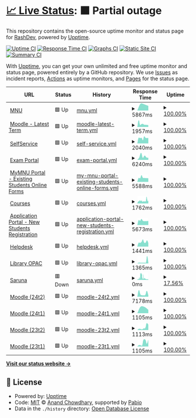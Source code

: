 # [📈 Live Status](https://Rashnan.github.io/mnu-upptime): <!--live status--> **🟧 Partial outage**

This repository contains the open-source uptime monitor and status page for [RashDev](https://Rashnan.github.io/mnu-upptime), powered by [Upptime](https://github.com/upptime/upptime).

[![Uptime CI](https://github.com/Rashnan/mnu-upptime/workflows/Uptime%20CI/badge.svg)](https://github.com/Rashnan/mnu-upptime/actions?query=workflow%3A%22Uptime+CI%22)
[![Response Time CI](https://github.com/Rashnan/mnu-upptime/workflows/Response%20Time%20CI/badge.svg)](https://github.com/Rashnan/mnu-upptime/actions?query=workflow%3A%22Response+Time+CI%22)
[![Graphs CI](https://github.com/Rashnan/mnu-upptime/workflows/Graphs%20CI/badge.svg)](https://github.com/Rashnan/mnu-upptime/actions?query=workflow%3A%22Graphs+CI%22)
[![Static Site CI](https://github.com/Rashnan/mnu-upptime/workflows/Static%20Site%20CI/badge.svg)](https://github.com/Rashnan/mnu-upptime/actions?query=workflow%3A%22Static+Site+CI%22)
[![Summary CI](https://github.com/Rashnan/mnu-upptime/workflows/Summary%20CI/badge.svg)](https://github.com/Rashnan/mnu-upptime/actions?query=workflow%3A%22Summary+CI%22)

With [Upptime](https://upptime.js.org), you can get your own unlimited and free uptime monitor and status page, powered entirely by a GitHub repository. We use [Issues](https://github.com/Rashnan/mnu-upptime/issues) as incident reports, [Actions](https://github.com/Rashnan/mnu-upptime/actions) as uptime monitors, and [Pages](https://Rashnan.github.io/mnu-upptime) for the status page.

<!--start: status pages-->
<!-- This summary is generated by Upptime (https://github.com/upptime/upptime) -->
<!-- Do not edit this manually, your changes will be overwritten -->
<!-- prettier-ignore -->
| URL | Status | History | Response Time | Uptime |
| --- | ------ | ------- | ------------- | ------ |
| <img alt="" src="https://icons.duckduckgo.com/ip3/mnu.edu.mv.ico" height="13"> [MNU](https://mnu.edu.mv) | 🟩 Up | [mnu.yml](https://github.com/Rashnan/mnu-upptime/commits/HEAD/history/mnu.yml) | <details><summary><img alt="Response time graph" src="./graphs/mnu/response-time-week.png" height="20"> 5867ms</summary><br><a href="https://Rashnan.github.io/mnu-upptime/history/mnu"><img alt="Response time 5867" src="https://img.shields.io/endpoint?url=https%3A%2F%2Fraw.githubusercontent.com%2FRashnan%2Fmnu-upptime%2FHEAD%2Fapi%2Fmnu%2Fresponse-time.json"></a><br><a href="https://Rashnan.github.io/mnu-upptime/history/mnu"><img alt="24-hour response time 5867" src="https://img.shields.io/endpoint?url=https%3A%2F%2Fraw.githubusercontent.com%2FRashnan%2Fmnu-upptime%2FHEAD%2Fapi%2Fmnu%2Fresponse-time-day.json"></a><br><a href="https://Rashnan.github.io/mnu-upptime/history/mnu"><img alt="7-day response time 5867" src="https://img.shields.io/endpoint?url=https%3A%2F%2Fraw.githubusercontent.com%2FRashnan%2Fmnu-upptime%2FHEAD%2Fapi%2Fmnu%2Fresponse-time-week.json"></a><br><a href="https://Rashnan.github.io/mnu-upptime/history/mnu"><img alt="30-day response time 5867" src="https://img.shields.io/endpoint?url=https%3A%2F%2Fraw.githubusercontent.com%2FRashnan%2Fmnu-upptime%2FHEAD%2Fapi%2Fmnu%2Fresponse-time-month.json"></a><br><a href="https://Rashnan.github.io/mnu-upptime/history/mnu"><img alt="1-year response time 5867" src="https://img.shields.io/endpoint?url=https%3A%2F%2Fraw.githubusercontent.com%2FRashnan%2Fmnu-upptime%2FHEAD%2Fapi%2Fmnu%2Fresponse-time-year.json"></a></details> | <details><summary><a href="https://Rashnan.github.io/mnu-upptime/history/mnu">100.00%</a></summary><a href="https://Rashnan.github.io/mnu-upptime/history/mnu"><img alt="All-time uptime 100.00%" src="https://img.shields.io/endpoint?url=https%3A%2F%2Fraw.githubusercontent.com%2FRashnan%2Fmnu-upptime%2FHEAD%2Fapi%2Fmnu%2Fuptime.json"></a><br><a href="https://Rashnan.github.io/mnu-upptime/history/mnu"><img alt="24-hour uptime 100.00%" src="https://img.shields.io/endpoint?url=https%3A%2F%2Fraw.githubusercontent.com%2FRashnan%2Fmnu-upptime%2FHEAD%2Fapi%2Fmnu%2Fuptime-day.json"></a><br><a href="https://Rashnan.github.io/mnu-upptime/history/mnu"><img alt="7-day uptime 100.00%" src="https://img.shields.io/endpoint?url=https%3A%2F%2Fraw.githubusercontent.com%2FRashnan%2Fmnu-upptime%2FHEAD%2Fapi%2Fmnu%2Fuptime-week.json"></a><br><a href="https://Rashnan.github.io/mnu-upptime/history/mnu"><img alt="30-day uptime 100.00%" src="https://img.shields.io/endpoint?url=https%3A%2F%2Fraw.githubusercontent.com%2FRashnan%2Fmnu-upptime%2FHEAD%2Fapi%2Fmnu%2Fuptime-month.json"></a><br><a href="https://Rashnan.github.io/mnu-upptime/history/mnu"><img alt="1-year uptime 100.00%" src="https://img.shields.io/endpoint?url=https%3A%2F%2Fraw.githubusercontent.com%2FRashnan%2Fmnu-upptime%2FHEAD%2Fapi%2Fmnu%2Fuptime-year.json"></a></details>
| <img alt="" src="https://icons.duckduckgo.com/ip3/moodle.mnu.edu.mv.ico" height="13"> [Moodle - Latest Term](https://moodle.mnu.edu.mv) | 🟩 Up | [moodle-latest-term.yml](https://github.com/Rashnan/mnu-upptime/commits/HEAD/history/moodle-latest-term.yml) | <details><summary><img alt="Response time graph" src="./graphs/moodle-latest-term/response-time-week.png" height="20"> 1957ms</summary><br><a href="https://Rashnan.github.io/mnu-upptime/history/moodle-latest-term"><img alt="Response time 1957" src="https://img.shields.io/endpoint?url=https%3A%2F%2Fraw.githubusercontent.com%2FRashnan%2Fmnu-upptime%2FHEAD%2Fapi%2Fmoodle-latest-term%2Fresponse-time.json"></a><br><a href="https://Rashnan.github.io/mnu-upptime/history/moodle-latest-term"><img alt="24-hour response time 1957" src="https://img.shields.io/endpoint?url=https%3A%2F%2Fraw.githubusercontent.com%2FRashnan%2Fmnu-upptime%2FHEAD%2Fapi%2Fmoodle-latest-term%2Fresponse-time-day.json"></a><br><a href="https://Rashnan.github.io/mnu-upptime/history/moodle-latest-term"><img alt="7-day response time 1957" src="https://img.shields.io/endpoint?url=https%3A%2F%2Fraw.githubusercontent.com%2FRashnan%2Fmnu-upptime%2FHEAD%2Fapi%2Fmoodle-latest-term%2Fresponse-time-week.json"></a><br><a href="https://Rashnan.github.io/mnu-upptime/history/moodle-latest-term"><img alt="30-day response time 1957" src="https://img.shields.io/endpoint?url=https%3A%2F%2Fraw.githubusercontent.com%2FRashnan%2Fmnu-upptime%2FHEAD%2Fapi%2Fmoodle-latest-term%2Fresponse-time-month.json"></a><br><a href="https://Rashnan.github.io/mnu-upptime/history/moodle-latest-term"><img alt="1-year response time 1957" src="https://img.shields.io/endpoint?url=https%3A%2F%2Fraw.githubusercontent.com%2FRashnan%2Fmnu-upptime%2FHEAD%2Fapi%2Fmoodle-latest-term%2Fresponse-time-year.json"></a></details> | <details><summary><a href="https://Rashnan.github.io/mnu-upptime/history/moodle-latest-term">100.00%</a></summary><a href="https://Rashnan.github.io/mnu-upptime/history/moodle-latest-term"><img alt="All-time uptime 100.00%" src="https://img.shields.io/endpoint?url=https%3A%2F%2Fraw.githubusercontent.com%2FRashnan%2Fmnu-upptime%2FHEAD%2Fapi%2Fmoodle-latest-term%2Fuptime.json"></a><br><a href="https://Rashnan.github.io/mnu-upptime/history/moodle-latest-term"><img alt="24-hour uptime 100.00%" src="https://img.shields.io/endpoint?url=https%3A%2F%2Fraw.githubusercontent.com%2FRashnan%2Fmnu-upptime%2FHEAD%2Fapi%2Fmoodle-latest-term%2Fuptime-day.json"></a><br><a href="https://Rashnan.github.io/mnu-upptime/history/moodle-latest-term"><img alt="7-day uptime 100.00%" src="https://img.shields.io/endpoint?url=https%3A%2F%2Fraw.githubusercontent.com%2FRashnan%2Fmnu-upptime%2FHEAD%2Fapi%2Fmoodle-latest-term%2Fuptime-week.json"></a><br><a href="https://Rashnan.github.io/mnu-upptime/history/moodle-latest-term"><img alt="30-day uptime 100.00%" src="https://img.shields.io/endpoint?url=https%3A%2F%2Fraw.githubusercontent.com%2FRashnan%2Fmnu-upptime%2FHEAD%2Fapi%2Fmoodle-latest-term%2Fuptime-month.json"></a><br><a href="https://Rashnan.github.io/mnu-upptime/history/moodle-latest-term"><img alt="1-year uptime 100.00%" src="https://img.shields.io/endpoint?url=https%3A%2F%2Fraw.githubusercontent.com%2FRashnan%2Fmnu-upptime%2FHEAD%2Fapi%2Fmoodle-latest-term%2Fuptime-year.json"></a></details>
| <img alt="" src="https://icons.duckduckgo.com/ip3/selfservice.mnu.edu.mv.ico" height="13"> [SelfService](https://selfservice.mnu.edu.mv/Default) | 🟩 Up | [self-service.yml](https://github.com/Rashnan/mnu-upptime/commits/HEAD/history/self-service.yml) | <details><summary><img alt="Response time graph" src="./graphs/self-service/response-time-week.png" height="20"> 2040ms</summary><br><a href="https://Rashnan.github.io/mnu-upptime/history/self-service"><img alt="Response time 2040" src="https://img.shields.io/endpoint?url=https%3A%2F%2Fraw.githubusercontent.com%2FRashnan%2Fmnu-upptime%2FHEAD%2Fapi%2Fself-service%2Fresponse-time.json"></a><br><a href="https://Rashnan.github.io/mnu-upptime/history/self-service"><img alt="24-hour response time 2040" src="https://img.shields.io/endpoint?url=https%3A%2F%2Fraw.githubusercontent.com%2FRashnan%2Fmnu-upptime%2FHEAD%2Fapi%2Fself-service%2Fresponse-time-day.json"></a><br><a href="https://Rashnan.github.io/mnu-upptime/history/self-service"><img alt="7-day response time 2040" src="https://img.shields.io/endpoint?url=https%3A%2F%2Fraw.githubusercontent.com%2FRashnan%2Fmnu-upptime%2FHEAD%2Fapi%2Fself-service%2Fresponse-time-week.json"></a><br><a href="https://Rashnan.github.io/mnu-upptime/history/self-service"><img alt="30-day response time 2040" src="https://img.shields.io/endpoint?url=https%3A%2F%2Fraw.githubusercontent.com%2FRashnan%2Fmnu-upptime%2FHEAD%2Fapi%2Fself-service%2Fresponse-time-month.json"></a><br><a href="https://Rashnan.github.io/mnu-upptime/history/self-service"><img alt="1-year response time 2040" src="https://img.shields.io/endpoint?url=https%3A%2F%2Fraw.githubusercontent.com%2FRashnan%2Fmnu-upptime%2FHEAD%2Fapi%2Fself-service%2Fresponse-time-year.json"></a></details> | <details><summary><a href="https://Rashnan.github.io/mnu-upptime/history/self-service">100.00%</a></summary><a href="https://Rashnan.github.io/mnu-upptime/history/self-service"><img alt="All-time uptime 100.00%" src="https://img.shields.io/endpoint?url=https%3A%2F%2Fraw.githubusercontent.com%2FRashnan%2Fmnu-upptime%2FHEAD%2Fapi%2Fself-service%2Fuptime.json"></a><br><a href="https://Rashnan.github.io/mnu-upptime/history/self-service"><img alt="24-hour uptime 100.00%" src="https://img.shields.io/endpoint?url=https%3A%2F%2Fraw.githubusercontent.com%2FRashnan%2Fmnu-upptime%2FHEAD%2Fapi%2Fself-service%2Fuptime-day.json"></a><br><a href="https://Rashnan.github.io/mnu-upptime/history/self-service"><img alt="7-day uptime 100.00%" src="https://img.shields.io/endpoint?url=https%3A%2F%2Fraw.githubusercontent.com%2FRashnan%2Fmnu-upptime%2FHEAD%2Fapi%2Fself-service%2Fuptime-week.json"></a><br><a href="https://Rashnan.github.io/mnu-upptime/history/self-service"><img alt="30-day uptime 100.00%" src="https://img.shields.io/endpoint?url=https%3A%2F%2Fraw.githubusercontent.com%2FRashnan%2Fmnu-upptime%2FHEAD%2Fapi%2Fself-service%2Fuptime-month.json"></a><br><a href="https://Rashnan.github.io/mnu-upptime/history/self-service"><img alt="1-year uptime 100.00%" src="https://img.shields.io/endpoint?url=https%3A%2F%2Fraw.githubusercontent.com%2FRashnan%2Fmnu-upptime%2FHEAD%2Fapi%2Fself-service%2Fuptime-year.json"></a></details>
| <img alt="" src="https://icons.duckduckgo.com/ip3/exam.mnu.edu.mv.ico" height="13"> [Exam Portal](https://exam.mnu.edu.mv) | 🟩 Up | [exam-portal.yml](https://github.com/Rashnan/mnu-upptime/commits/HEAD/history/exam-portal.yml) | <details><summary><img alt="Response time graph" src="./graphs/exam-portal/response-time-week.png" height="20"> 6240ms</summary><br><a href="https://Rashnan.github.io/mnu-upptime/history/exam-portal"><img alt="Response time 6240" src="https://img.shields.io/endpoint?url=https%3A%2F%2Fraw.githubusercontent.com%2FRashnan%2Fmnu-upptime%2FHEAD%2Fapi%2Fexam-portal%2Fresponse-time.json"></a><br><a href="https://Rashnan.github.io/mnu-upptime/history/exam-portal"><img alt="24-hour response time 6240" src="https://img.shields.io/endpoint?url=https%3A%2F%2Fraw.githubusercontent.com%2FRashnan%2Fmnu-upptime%2FHEAD%2Fapi%2Fexam-portal%2Fresponse-time-day.json"></a><br><a href="https://Rashnan.github.io/mnu-upptime/history/exam-portal"><img alt="7-day response time 6240" src="https://img.shields.io/endpoint?url=https%3A%2F%2Fraw.githubusercontent.com%2FRashnan%2Fmnu-upptime%2FHEAD%2Fapi%2Fexam-portal%2Fresponse-time-week.json"></a><br><a href="https://Rashnan.github.io/mnu-upptime/history/exam-portal"><img alt="30-day response time 6240" src="https://img.shields.io/endpoint?url=https%3A%2F%2Fraw.githubusercontent.com%2FRashnan%2Fmnu-upptime%2FHEAD%2Fapi%2Fexam-portal%2Fresponse-time-month.json"></a><br><a href="https://Rashnan.github.io/mnu-upptime/history/exam-portal"><img alt="1-year response time 6240" src="https://img.shields.io/endpoint?url=https%3A%2F%2Fraw.githubusercontent.com%2FRashnan%2Fmnu-upptime%2FHEAD%2Fapi%2Fexam-portal%2Fresponse-time-year.json"></a></details> | <details><summary><a href="https://Rashnan.github.io/mnu-upptime/history/exam-portal">100.00%</a></summary><a href="https://Rashnan.github.io/mnu-upptime/history/exam-portal"><img alt="All-time uptime 100.00%" src="https://img.shields.io/endpoint?url=https%3A%2F%2Fraw.githubusercontent.com%2FRashnan%2Fmnu-upptime%2FHEAD%2Fapi%2Fexam-portal%2Fuptime.json"></a><br><a href="https://Rashnan.github.io/mnu-upptime/history/exam-portal"><img alt="24-hour uptime 100.00%" src="https://img.shields.io/endpoint?url=https%3A%2F%2Fraw.githubusercontent.com%2FRashnan%2Fmnu-upptime%2FHEAD%2Fapi%2Fexam-portal%2Fuptime-day.json"></a><br><a href="https://Rashnan.github.io/mnu-upptime/history/exam-portal"><img alt="7-day uptime 100.00%" src="https://img.shields.io/endpoint?url=https%3A%2F%2Fraw.githubusercontent.com%2FRashnan%2Fmnu-upptime%2FHEAD%2Fapi%2Fexam-portal%2Fuptime-week.json"></a><br><a href="https://Rashnan.github.io/mnu-upptime/history/exam-portal"><img alt="30-day uptime 100.00%" src="https://img.shields.io/endpoint?url=https%3A%2F%2Fraw.githubusercontent.com%2FRashnan%2Fmnu-upptime%2FHEAD%2Fapi%2Fexam-portal%2Fuptime-month.json"></a><br><a href="https://Rashnan.github.io/mnu-upptime/history/exam-portal"><img alt="1-year uptime 100.00%" src="https://img.shields.io/endpoint?url=https%3A%2F%2Fraw.githubusercontent.com%2FRashnan%2Fmnu-upptime%2FHEAD%2Fapi%2Fexam-portal%2Fuptime-year.json"></a></details>
| <img alt="" src="https://icons.duckduckgo.com/ip3/my.mnu.edu.mv.ico" height="13"> [MyMNU Portal - Existing Students Online Forms](https://my.mnu.edu.mv) | 🟩 Up | [my-mnu-portal-existing-students-online-forms.yml](https://github.com/Rashnan/mnu-upptime/commits/HEAD/history/my-mnu-portal-existing-students-online-forms.yml) | <details><summary><img alt="Response time graph" src="./graphs/my-mnu-portal-existing-students-online-forms/response-time-week.png" height="20"> 5588ms</summary><br><a href="https://Rashnan.github.io/mnu-upptime/history/my-mnu-portal-existing-students-online-forms"><img alt="Response time 5588" src="https://img.shields.io/endpoint?url=https%3A%2F%2Fraw.githubusercontent.com%2FRashnan%2Fmnu-upptime%2FHEAD%2Fapi%2Fmy-mnu-portal-existing-students-online-forms%2Fresponse-time.json"></a><br><a href="https://Rashnan.github.io/mnu-upptime/history/my-mnu-portal-existing-students-online-forms"><img alt="24-hour response time 5588" src="https://img.shields.io/endpoint?url=https%3A%2F%2Fraw.githubusercontent.com%2FRashnan%2Fmnu-upptime%2FHEAD%2Fapi%2Fmy-mnu-portal-existing-students-online-forms%2Fresponse-time-day.json"></a><br><a href="https://Rashnan.github.io/mnu-upptime/history/my-mnu-portal-existing-students-online-forms"><img alt="7-day response time 5588" src="https://img.shields.io/endpoint?url=https%3A%2F%2Fraw.githubusercontent.com%2FRashnan%2Fmnu-upptime%2FHEAD%2Fapi%2Fmy-mnu-portal-existing-students-online-forms%2Fresponse-time-week.json"></a><br><a href="https://Rashnan.github.io/mnu-upptime/history/my-mnu-portal-existing-students-online-forms"><img alt="30-day response time 5588" src="https://img.shields.io/endpoint?url=https%3A%2F%2Fraw.githubusercontent.com%2FRashnan%2Fmnu-upptime%2FHEAD%2Fapi%2Fmy-mnu-portal-existing-students-online-forms%2Fresponse-time-month.json"></a><br><a href="https://Rashnan.github.io/mnu-upptime/history/my-mnu-portal-existing-students-online-forms"><img alt="1-year response time 5588" src="https://img.shields.io/endpoint?url=https%3A%2F%2Fraw.githubusercontent.com%2FRashnan%2Fmnu-upptime%2FHEAD%2Fapi%2Fmy-mnu-portal-existing-students-online-forms%2Fresponse-time-year.json"></a></details> | <details><summary><a href="https://Rashnan.github.io/mnu-upptime/history/my-mnu-portal-existing-students-online-forms">100.00%</a></summary><a href="https://Rashnan.github.io/mnu-upptime/history/my-mnu-portal-existing-students-online-forms"><img alt="All-time uptime 100.00%" src="https://img.shields.io/endpoint?url=https%3A%2F%2Fraw.githubusercontent.com%2FRashnan%2Fmnu-upptime%2FHEAD%2Fapi%2Fmy-mnu-portal-existing-students-online-forms%2Fuptime.json"></a><br><a href="https://Rashnan.github.io/mnu-upptime/history/my-mnu-portal-existing-students-online-forms"><img alt="24-hour uptime 100.00%" src="https://img.shields.io/endpoint?url=https%3A%2F%2Fraw.githubusercontent.com%2FRashnan%2Fmnu-upptime%2FHEAD%2Fapi%2Fmy-mnu-portal-existing-students-online-forms%2Fuptime-day.json"></a><br><a href="https://Rashnan.github.io/mnu-upptime/history/my-mnu-portal-existing-students-online-forms"><img alt="7-day uptime 100.00%" src="https://img.shields.io/endpoint?url=https%3A%2F%2Fraw.githubusercontent.com%2FRashnan%2Fmnu-upptime%2FHEAD%2Fapi%2Fmy-mnu-portal-existing-students-online-forms%2Fuptime-week.json"></a><br><a href="https://Rashnan.github.io/mnu-upptime/history/my-mnu-portal-existing-students-online-forms"><img alt="30-day uptime 100.00%" src="https://img.shields.io/endpoint?url=https%3A%2F%2Fraw.githubusercontent.com%2FRashnan%2Fmnu-upptime%2FHEAD%2Fapi%2Fmy-mnu-portal-existing-students-online-forms%2Fuptime-month.json"></a><br><a href="https://Rashnan.github.io/mnu-upptime/history/my-mnu-portal-existing-students-online-forms"><img alt="1-year uptime 100.00%" src="https://img.shields.io/endpoint?url=https%3A%2F%2Fraw.githubusercontent.com%2FRashnan%2Fmnu-upptime%2FHEAD%2Fapi%2Fmy-mnu-portal-existing-students-online-forms%2Fuptime-year.json"></a></details>
| <img alt="" src="https://icons.duckduckgo.com/ip3/courses.mnu.edu.mv.ico" height="13"> [Courses](https://courses.mnu.edu.mv) | 🟩 Up | [courses.yml](https://github.com/Rashnan/mnu-upptime/commits/HEAD/history/courses.yml) | <details><summary><img alt="Response time graph" src="./graphs/courses/response-time-week.png" height="20"> 1762ms</summary><br><a href="https://Rashnan.github.io/mnu-upptime/history/courses"><img alt="Response time 1762" src="https://img.shields.io/endpoint?url=https%3A%2F%2Fraw.githubusercontent.com%2FRashnan%2Fmnu-upptime%2FHEAD%2Fapi%2Fcourses%2Fresponse-time.json"></a><br><a href="https://Rashnan.github.io/mnu-upptime/history/courses"><img alt="24-hour response time 1762" src="https://img.shields.io/endpoint?url=https%3A%2F%2Fraw.githubusercontent.com%2FRashnan%2Fmnu-upptime%2FHEAD%2Fapi%2Fcourses%2Fresponse-time-day.json"></a><br><a href="https://Rashnan.github.io/mnu-upptime/history/courses"><img alt="7-day response time 1762" src="https://img.shields.io/endpoint?url=https%3A%2F%2Fraw.githubusercontent.com%2FRashnan%2Fmnu-upptime%2FHEAD%2Fapi%2Fcourses%2Fresponse-time-week.json"></a><br><a href="https://Rashnan.github.io/mnu-upptime/history/courses"><img alt="30-day response time 1762" src="https://img.shields.io/endpoint?url=https%3A%2F%2Fraw.githubusercontent.com%2FRashnan%2Fmnu-upptime%2FHEAD%2Fapi%2Fcourses%2Fresponse-time-month.json"></a><br><a href="https://Rashnan.github.io/mnu-upptime/history/courses"><img alt="1-year response time 1762" src="https://img.shields.io/endpoint?url=https%3A%2F%2Fraw.githubusercontent.com%2FRashnan%2Fmnu-upptime%2FHEAD%2Fapi%2Fcourses%2Fresponse-time-year.json"></a></details> | <details><summary><a href="https://Rashnan.github.io/mnu-upptime/history/courses">100.00%</a></summary><a href="https://Rashnan.github.io/mnu-upptime/history/courses"><img alt="All-time uptime 100.00%" src="https://img.shields.io/endpoint?url=https%3A%2F%2Fraw.githubusercontent.com%2FRashnan%2Fmnu-upptime%2FHEAD%2Fapi%2Fcourses%2Fuptime.json"></a><br><a href="https://Rashnan.github.io/mnu-upptime/history/courses"><img alt="24-hour uptime 100.00%" src="https://img.shields.io/endpoint?url=https%3A%2F%2Fraw.githubusercontent.com%2FRashnan%2Fmnu-upptime%2FHEAD%2Fapi%2Fcourses%2Fuptime-day.json"></a><br><a href="https://Rashnan.github.io/mnu-upptime/history/courses"><img alt="7-day uptime 100.00%" src="https://img.shields.io/endpoint?url=https%3A%2F%2Fraw.githubusercontent.com%2FRashnan%2Fmnu-upptime%2FHEAD%2Fapi%2Fcourses%2Fuptime-week.json"></a><br><a href="https://Rashnan.github.io/mnu-upptime/history/courses"><img alt="30-day uptime 100.00%" src="https://img.shields.io/endpoint?url=https%3A%2F%2Fraw.githubusercontent.com%2FRashnan%2Fmnu-upptime%2FHEAD%2Fapi%2Fcourses%2Fuptime-month.json"></a><br><a href="https://Rashnan.github.io/mnu-upptime/history/courses"><img alt="1-year uptime 100.00%" src="https://img.shields.io/endpoint?url=https%3A%2F%2Fraw.githubusercontent.com%2FRashnan%2Fmnu-upptime%2FHEAD%2Fapi%2Fcourses%2Fuptime-year.json"></a></details>
| <img alt="" src="https://icons.duckduckgo.com/ip3/portal.mnu.edu.mv.ico" height="13"> [Application Portal - New Students Registration](https://portal.mnu.edu.mv) | 🟩 Up | [application-portal-new-students-registration.yml](https://github.com/Rashnan/mnu-upptime/commits/HEAD/history/application-portal-new-students-registration.yml) | <details><summary><img alt="Response time graph" src="./graphs/application-portal-new-students-registration/response-time-week.png" height="20"> 5673ms</summary><br><a href="https://Rashnan.github.io/mnu-upptime/history/application-portal-new-students-registration"><img alt="Response time 5673" src="https://img.shields.io/endpoint?url=https%3A%2F%2Fraw.githubusercontent.com%2FRashnan%2Fmnu-upptime%2FHEAD%2Fapi%2Fapplication-portal-new-students-registration%2Fresponse-time.json"></a><br><a href="https://Rashnan.github.io/mnu-upptime/history/application-portal-new-students-registration"><img alt="24-hour response time 5673" src="https://img.shields.io/endpoint?url=https%3A%2F%2Fraw.githubusercontent.com%2FRashnan%2Fmnu-upptime%2FHEAD%2Fapi%2Fapplication-portal-new-students-registration%2Fresponse-time-day.json"></a><br><a href="https://Rashnan.github.io/mnu-upptime/history/application-portal-new-students-registration"><img alt="7-day response time 5673" src="https://img.shields.io/endpoint?url=https%3A%2F%2Fraw.githubusercontent.com%2FRashnan%2Fmnu-upptime%2FHEAD%2Fapi%2Fapplication-portal-new-students-registration%2Fresponse-time-week.json"></a><br><a href="https://Rashnan.github.io/mnu-upptime/history/application-portal-new-students-registration"><img alt="30-day response time 5673" src="https://img.shields.io/endpoint?url=https%3A%2F%2Fraw.githubusercontent.com%2FRashnan%2Fmnu-upptime%2FHEAD%2Fapi%2Fapplication-portal-new-students-registration%2Fresponse-time-month.json"></a><br><a href="https://Rashnan.github.io/mnu-upptime/history/application-portal-new-students-registration"><img alt="1-year response time 5673" src="https://img.shields.io/endpoint?url=https%3A%2F%2Fraw.githubusercontent.com%2FRashnan%2Fmnu-upptime%2FHEAD%2Fapi%2Fapplication-portal-new-students-registration%2Fresponse-time-year.json"></a></details> | <details><summary><a href="https://Rashnan.github.io/mnu-upptime/history/application-portal-new-students-registration">100.00%</a></summary><a href="https://Rashnan.github.io/mnu-upptime/history/application-portal-new-students-registration"><img alt="All-time uptime 100.00%" src="https://img.shields.io/endpoint?url=https%3A%2F%2Fraw.githubusercontent.com%2FRashnan%2Fmnu-upptime%2FHEAD%2Fapi%2Fapplication-portal-new-students-registration%2Fuptime.json"></a><br><a href="https://Rashnan.github.io/mnu-upptime/history/application-portal-new-students-registration"><img alt="24-hour uptime 100.00%" src="https://img.shields.io/endpoint?url=https%3A%2F%2Fraw.githubusercontent.com%2FRashnan%2Fmnu-upptime%2FHEAD%2Fapi%2Fapplication-portal-new-students-registration%2Fuptime-day.json"></a><br><a href="https://Rashnan.github.io/mnu-upptime/history/application-portal-new-students-registration"><img alt="7-day uptime 100.00%" src="https://img.shields.io/endpoint?url=https%3A%2F%2Fraw.githubusercontent.com%2FRashnan%2Fmnu-upptime%2FHEAD%2Fapi%2Fapplication-portal-new-students-registration%2Fuptime-week.json"></a><br><a href="https://Rashnan.github.io/mnu-upptime/history/application-portal-new-students-registration"><img alt="30-day uptime 100.00%" src="https://img.shields.io/endpoint?url=https%3A%2F%2Fraw.githubusercontent.com%2FRashnan%2Fmnu-upptime%2FHEAD%2Fapi%2Fapplication-portal-new-students-registration%2Fuptime-month.json"></a><br><a href="https://Rashnan.github.io/mnu-upptime/history/application-portal-new-students-registration"><img alt="1-year uptime 100.00%" src="https://img.shields.io/endpoint?url=https%3A%2F%2Fraw.githubusercontent.com%2FRashnan%2Fmnu-upptime%2FHEAD%2Fapi%2Fapplication-portal-new-students-registration%2Fuptime-year.json"></a></details>
| <img alt="" src="https://icons.duckduckgo.com/ip3/helpdesk.mnu.edu.mv.ico" height="13"> [Helpdesk](https://helpdesk.mnu.edu.mv) | 🟩 Up | [helpdesk.yml](https://github.com/Rashnan/mnu-upptime/commits/HEAD/history/helpdesk.yml) | <details><summary><img alt="Response time graph" src="./graphs/helpdesk/response-time-week.png" height="20"> 1441ms</summary><br><a href="https://Rashnan.github.io/mnu-upptime/history/helpdesk"><img alt="Response time 1441" src="https://img.shields.io/endpoint?url=https%3A%2F%2Fraw.githubusercontent.com%2FRashnan%2Fmnu-upptime%2FHEAD%2Fapi%2Fhelpdesk%2Fresponse-time.json"></a><br><a href="https://Rashnan.github.io/mnu-upptime/history/helpdesk"><img alt="24-hour response time 1441" src="https://img.shields.io/endpoint?url=https%3A%2F%2Fraw.githubusercontent.com%2FRashnan%2Fmnu-upptime%2FHEAD%2Fapi%2Fhelpdesk%2Fresponse-time-day.json"></a><br><a href="https://Rashnan.github.io/mnu-upptime/history/helpdesk"><img alt="7-day response time 1441" src="https://img.shields.io/endpoint?url=https%3A%2F%2Fraw.githubusercontent.com%2FRashnan%2Fmnu-upptime%2FHEAD%2Fapi%2Fhelpdesk%2Fresponse-time-week.json"></a><br><a href="https://Rashnan.github.io/mnu-upptime/history/helpdesk"><img alt="30-day response time 1441" src="https://img.shields.io/endpoint?url=https%3A%2F%2Fraw.githubusercontent.com%2FRashnan%2Fmnu-upptime%2FHEAD%2Fapi%2Fhelpdesk%2Fresponse-time-month.json"></a><br><a href="https://Rashnan.github.io/mnu-upptime/history/helpdesk"><img alt="1-year response time 1441" src="https://img.shields.io/endpoint?url=https%3A%2F%2Fraw.githubusercontent.com%2FRashnan%2Fmnu-upptime%2FHEAD%2Fapi%2Fhelpdesk%2Fresponse-time-year.json"></a></details> | <details><summary><a href="https://Rashnan.github.io/mnu-upptime/history/helpdesk">100.00%</a></summary><a href="https://Rashnan.github.io/mnu-upptime/history/helpdesk"><img alt="All-time uptime 100.00%" src="https://img.shields.io/endpoint?url=https%3A%2F%2Fraw.githubusercontent.com%2FRashnan%2Fmnu-upptime%2FHEAD%2Fapi%2Fhelpdesk%2Fuptime.json"></a><br><a href="https://Rashnan.github.io/mnu-upptime/history/helpdesk"><img alt="24-hour uptime 100.00%" src="https://img.shields.io/endpoint?url=https%3A%2F%2Fraw.githubusercontent.com%2FRashnan%2Fmnu-upptime%2FHEAD%2Fapi%2Fhelpdesk%2Fuptime-day.json"></a><br><a href="https://Rashnan.github.io/mnu-upptime/history/helpdesk"><img alt="7-day uptime 100.00%" src="https://img.shields.io/endpoint?url=https%3A%2F%2Fraw.githubusercontent.com%2FRashnan%2Fmnu-upptime%2FHEAD%2Fapi%2Fhelpdesk%2Fuptime-week.json"></a><br><a href="https://Rashnan.github.io/mnu-upptime/history/helpdesk"><img alt="30-day uptime 100.00%" src="https://img.shields.io/endpoint?url=https%3A%2F%2Fraw.githubusercontent.com%2FRashnan%2Fmnu-upptime%2FHEAD%2Fapi%2Fhelpdesk%2Fuptime-month.json"></a><br><a href="https://Rashnan.github.io/mnu-upptime/history/helpdesk"><img alt="1-year uptime 100.00%" src="https://img.shields.io/endpoint?url=https%3A%2F%2Fraw.githubusercontent.com%2FRashnan%2Fmnu-upptime%2FHEAD%2Fapi%2Fhelpdesk%2Fuptime-year.json"></a></details>
| <img alt="" src="https://icons.duckduckgo.com/ip3/202.1.196.72.ico" height="13"> [Library OPAC](http://202.1.196.72:8080/sahara/opac/search/reset.do?SAMLResponse=&clientAlias=&time=&digest=&corporationAlias=mche) | 🟩 Up | [library-opac.yml](https://github.com/Rashnan/mnu-upptime/commits/HEAD/history/library-opac.yml) | <details><summary><img alt="Response time graph" src="./graphs/library-opac/response-time-week.png" height="20"> 1365ms</summary><br><a href="https://Rashnan.github.io/mnu-upptime/history/library-opac"><img alt="Response time 1365" src="https://img.shields.io/endpoint?url=https%3A%2F%2Fraw.githubusercontent.com%2FRashnan%2Fmnu-upptime%2FHEAD%2Fapi%2Flibrary-opac%2Fresponse-time.json"></a><br><a href="https://Rashnan.github.io/mnu-upptime/history/library-opac"><img alt="24-hour response time 1365" src="https://img.shields.io/endpoint?url=https%3A%2F%2Fraw.githubusercontent.com%2FRashnan%2Fmnu-upptime%2FHEAD%2Fapi%2Flibrary-opac%2Fresponse-time-day.json"></a><br><a href="https://Rashnan.github.io/mnu-upptime/history/library-opac"><img alt="7-day response time 1365" src="https://img.shields.io/endpoint?url=https%3A%2F%2Fraw.githubusercontent.com%2FRashnan%2Fmnu-upptime%2FHEAD%2Fapi%2Flibrary-opac%2Fresponse-time-week.json"></a><br><a href="https://Rashnan.github.io/mnu-upptime/history/library-opac"><img alt="30-day response time 1365" src="https://img.shields.io/endpoint?url=https%3A%2F%2Fraw.githubusercontent.com%2FRashnan%2Fmnu-upptime%2FHEAD%2Fapi%2Flibrary-opac%2Fresponse-time-month.json"></a><br><a href="https://Rashnan.github.io/mnu-upptime/history/library-opac"><img alt="1-year response time 1365" src="https://img.shields.io/endpoint?url=https%3A%2F%2Fraw.githubusercontent.com%2FRashnan%2Fmnu-upptime%2FHEAD%2Fapi%2Flibrary-opac%2Fresponse-time-year.json"></a></details> | <details><summary><a href="https://Rashnan.github.io/mnu-upptime/history/library-opac">100.00%</a></summary><a href="https://Rashnan.github.io/mnu-upptime/history/library-opac"><img alt="All-time uptime 100.00%" src="https://img.shields.io/endpoint?url=https%3A%2F%2Fraw.githubusercontent.com%2FRashnan%2Fmnu-upptime%2FHEAD%2Fapi%2Flibrary-opac%2Fuptime.json"></a><br><a href="https://Rashnan.github.io/mnu-upptime/history/library-opac"><img alt="24-hour uptime 100.00%" src="https://img.shields.io/endpoint?url=https%3A%2F%2Fraw.githubusercontent.com%2FRashnan%2Fmnu-upptime%2FHEAD%2Fapi%2Flibrary-opac%2Fuptime-day.json"></a><br><a href="https://Rashnan.github.io/mnu-upptime/history/library-opac"><img alt="7-day uptime 100.00%" src="https://img.shields.io/endpoint?url=https%3A%2F%2Fraw.githubusercontent.com%2FRashnan%2Fmnu-upptime%2FHEAD%2Fapi%2Flibrary-opac%2Fuptime-week.json"></a><br><a href="https://Rashnan.github.io/mnu-upptime/history/library-opac"><img alt="30-day uptime 100.00%" src="https://img.shields.io/endpoint?url=https%3A%2F%2Fraw.githubusercontent.com%2FRashnan%2Fmnu-upptime%2FHEAD%2Fapi%2Flibrary-opac%2Fuptime-month.json"></a><br><a href="https://Rashnan.github.io/mnu-upptime/history/library-opac"><img alt="1-year uptime 100.00%" src="https://img.shields.io/endpoint?url=https%3A%2F%2Fraw.githubusercontent.com%2FRashnan%2Fmnu-upptime%2FHEAD%2Fapi%2Flibrary-opac%2Fuptime-year.json"></a></details>
| <img alt="" src="https://icons.duckduckgo.com/ip3/null.ico" height="13"> [Saruna](saruna.mnu.edu.mv) | 🟥 Down | [saruna.yml](https://github.com/Rashnan/mnu-upptime/commits/HEAD/history/saruna.yml) | <details><summary><img alt="Response time graph" src="./graphs/saruna/response-time-week.png" height="20"> 0ms</summary><br><a href="https://Rashnan.github.io/mnu-upptime/history/saruna"><img alt="Response time 0" src="https://img.shields.io/endpoint?url=https%3A%2F%2Fraw.githubusercontent.com%2FRashnan%2Fmnu-upptime%2FHEAD%2Fapi%2Fsaruna%2Fresponse-time.json"></a><br><a href="https://Rashnan.github.io/mnu-upptime/history/saruna"><img alt="24-hour response time 0" src="https://img.shields.io/endpoint?url=https%3A%2F%2Fraw.githubusercontent.com%2FRashnan%2Fmnu-upptime%2FHEAD%2Fapi%2Fsaruna%2Fresponse-time-day.json"></a><br><a href="https://Rashnan.github.io/mnu-upptime/history/saruna"><img alt="7-day response time 0" src="https://img.shields.io/endpoint?url=https%3A%2F%2Fraw.githubusercontent.com%2FRashnan%2Fmnu-upptime%2FHEAD%2Fapi%2Fsaruna%2Fresponse-time-week.json"></a><br><a href="https://Rashnan.github.io/mnu-upptime/history/saruna"><img alt="30-day response time 0" src="https://img.shields.io/endpoint?url=https%3A%2F%2Fraw.githubusercontent.com%2FRashnan%2Fmnu-upptime%2FHEAD%2Fapi%2Fsaruna%2Fresponse-time-month.json"></a><br><a href="https://Rashnan.github.io/mnu-upptime/history/saruna"><img alt="1-year response time 0" src="https://img.shields.io/endpoint?url=https%3A%2F%2Fraw.githubusercontent.com%2FRashnan%2Fmnu-upptime%2FHEAD%2Fapi%2Fsaruna%2Fresponse-time-year.json"></a></details> | <details><summary><a href="https://Rashnan.github.io/mnu-upptime/history/saruna">17.56%</a></summary><a href="https://Rashnan.github.io/mnu-upptime/history/saruna"><img alt="All-time uptime 17.56%" src="https://img.shields.io/endpoint?url=https%3A%2F%2Fraw.githubusercontent.com%2FRashnan%2Fmnu-upptime%2FHEAD%2Fapi%2Fsaruna%2Fuptime.json"></a><br><a href="https://Rashnan.github.io/mnu-upptime/history/saruna"><img alt="24-hour uptime 17.56%" src="https://img.shields.io/endpoint?url=https%3A%2F%2Fraw.githubusercontent.com%2FRashnan%2Fmnu-upptime%2FHEAD%2Fapi%2Fsaruna%2Fuptime-day.json"></a><br><a href="https://Rashnan.github.io/mnu-upptime/history/saruna"><img alt="7-day uptime 17.56%" src="https://img.shields.io/endpoint?url=https%3A%2F%2Fraw.githubusercontent.com%2FRashnan%2Fmnu-upptime%2FHEAD%2Fapi%2Fsaruna%2Fuptime-week.json"></a><br><a href="https://Rashnan.github.io/mnu-upptime/history/saruna"><img alt="30-day uptime 17.56%" src="https://img.shields.io/endpoint?url=https%3A%2F%2Fraw.githubusercontent.com%2FRashnan%2Fmnu-upptime%2FHEAD%2Fapi%2Fsaruna%2Fuptime-month.json"></a><br><a href="https://Rashnan.github.io/mnu-upptime/history/saruna"><img alt="1-year uptime 17.56%" src="https://img.shields.io/endpoint?url=https%3A%2F%2Fraw.githubusercontent.com%2FRashnan%2Fmnu-upptime%2FHEAD%2Fapi%2Fsaruna%2Fuptime-year.json"></a></details>
| <img alt="" src="https://icons.duckduckgo.com/ip3/null.ico" height="13"> [Moodle (24t2)](moodle24t2.mnu.edu.mv) | 🟩 Up | [moodle-24t2.yml](https://github.com/Rashnan/mnu-upptime/commits/HEAD/history/moodle-24t2.yml) | <details><summary><img alt="Response time graph" src="./graphs/moodle-24t2/response-time-week.png" height="20"> 7178ms</summary><br><a href="https://Rashnan.github.io/mnu-upptime/history/moodle-24t2"><img alt="Response time 7178" src="https://img.shields.io/endpoint?url=https%3A%2F%2Fraw.githubusercontent.com%2FRashnan%2Fmnu-upptime%2FHEAD%2Fapi%2Fmoodle-24t2%2Fresponse-time.json"></a><br><a href="https://Rashnan.github.io/mnu-upptime/history/moodle-24t2"><img alt="24-hour response time 7178" src="https://img.shields.io/endpoint?url=https%3A%2F%2Fraw.githubusercontent.com%2FRashnan%2Fmnu-upptime%2FHEAD%2Fapi%2Fmoodle-24t2%2Fresponse-time-day.json"></a><br><a href="https://Rashnan.github.io/mnu-upptime/history/moodle-24t2"><img alt="7-day response time 7178" src="https://img.shields.io/endpoint?url=https%3A%2F%2Fraw.githubusercontent.com%2FRashnan%2Fmnu-upptime%2FHEAD%2Fapi%2Fmoodle-24t2%2Fresponse-time-week.json"></a><br><a href="https://Rashnan.github.io/mnu-upptime/history/moodle-24t2"><img alt="30-day response time 7178" src="https://img.shields.io/endpoint?url=https%3A%2F%2Fraw.githubusercontent.com%2FRashnan%2Fmnu-upptime%2FHEAD%2Fapi%2Fmoodle-24t2%2Fresponse-time-month.json"></a><br><a href="https://Rashnan.github.io/mnu-upptime/history/moodle-24t2"><img alt="1-year response time 7178" src="https://img.shields.io/endpoint?url=https%3A%2F%2Fraw.githubusercontent.com%2FRashnan%2Fmnu-upptime%2FHEAD%2Fapi%2Fmoodle-24t2%2Fresponse-time-year.json"></a></details> | <details><summary><a href="https://Rashnan.github.io/mnu-upptime/history/moodle-24t2">100.00%</a></summary><a href="https://Rashnan.github.io/mnu-upptime/history/moodle-24t2"><img alt="All-time uptime 100.00%" src="https://img.shields.io/endpoint?url=https%3A%2F%2Fraw.githubusercontent.com%2FRashnan%2Fmnu-upptime%2FHEAD%2Fapi%2Fmoodle-24t2%2Fuptime.json"></a><br><a href="https://Rashnan.github.io/mnu-upptime/history/moodle-24t2"><img alt="24-hour uptime 100.00%" src="https://img.shields.io/endpoint?url=https%3A%2F%2Fraw.githubusercontent.com%2FRashnan%2Fmnu-upptime%2FHEAD%2Fapi%2Fmoodle-24t2%2Fuptime-day.json"></a><br><a href="https://Rashnan.github.io/mnu-upptime/history/moodle-24t2"><img alt="7-day uptime 100.00%" src="https://img.shields.io/endpoint?url=https%3A%2F%2Fraw.githubusercontent.com%2FRashnan%2Fmnu-upptime%2FHEAD%2Fapi%2Fmoodle-24t2%2Fuptime-week.json"></a><br><a href="https://Rashnan.github.io/mnu-upptime/history/moodle-24t2"><img alt="30-day uptime 100.00%" src="https://img.shields.io/endpoint?url=https%3A%2F%2Fraw.githubusercontent.com%2FRashnan%2Fmnu-upptime%2FHEAD%2Fapi%2Fmoodle-24t2%2Fuptime-month.json"></a><br><a href="https://Rashnan.github.io/mnu-upptime/history/moodle-24t2"><img alt="1-year uptime 100.00%" src="https://img.shields.io/endpoint?url=https%3A%2F%2Fraw.githubusercontent.com%2FRashnan%2Fmnu-upptime%2FHEAD%2Fapi%2Fmoodle-24t2%2Fuptime-year.json"></a></details>
| <img alt="" src="https://icons.duckduckgo.com/ip3/null.ico" height="13"> [Moodle (24t1)](moodle24t2.mnu.edu.mv) | 🟩 Up | [moodle-24t1.yml](https://github.com/Rashnan/mnu-upptime/commits/HEAD/history/moodle-24t1.yml) | <details><summary><img alt="Response time graph" src="./graphs/moodle-24t1/response-time-week.png" height="20"> 1105ms</summary><br><a href="https://Rashnan.github.io/mnu-upptime/history/moodle-24t1"><img alt="Response time 1105" src="https://img.shields.io/endpoint?url=https%3A%2F%2Fraw.githubusercontent.com%2FRashnan%2Fmnu-upptime%2FHEAD%2Fapi%2Fmoodle-24t1%2Fresponse-time.json"></a><br><a href="https://Rashnan.github.io/mnu-upptime/history/moodle-24t1"><img alt="24-hour response time 1105" src="https://img.shields.io/endpoint?url=https%3A%2F%2Fraw.githubusercontent.com%2FRashnan%2Fmnu-upptime%2FHEAD%2Fapi%2Fmoodle-24t1%2Fresponse-time-day.json"></a><br><a href="https://Rashnan.github.io/mnu-upptime/history/moodle-24t1"><img alt="7-day response time 1105" src="https://img.shields.io/endpoint?url=https%3A%2F%2Fraw.githubusercontent.com%2FRashnan%2Fmnu-upptime%2FHEAD%2Fapi%2Fmoodle-24t1%2Fresponse-time-week.json"></a><br><a href="https://Rashnan.github.io/mnu-upptime/history/moodle-24t1"><img alt="30-day response time 1105" src="https://img.shields.io/endpoint?url=https%3A%2F%2Fraw.githubusercontent.com%2FRashnan%2Fmnu-upptime%2FHEAD%2Fapi%2Fmoodle-24t1%2Fresponse-time-month.json"></a><br><a href="https://Rashnan.github.io/mnu-upptime/history/moodle-24t1"><img alt="1-year response time 1105" src="https://img.shields.io/endpoint?url=https%3A%2F%2Fraw.githubusercontent.com%2FRashnan%2Fmnu-upptime%2FHEAD%2Fapi%2Fmoodle-24t1%2Fresponse-time-year.json"></a></details> | <details><summary><a href="https://Rashnan.github.io/mnu-upptime/history/moodle-24t1">100.00%</a></summary><a href="https://Rashnan.github.io/mnu-upptime/history/moodle-24t1"><img alt="All-time uptime 100.00%" src="https://img.shields.io/endpoint?url=https%3A%2F%2Fraw.githubusercontent.com%2FRashnan%2Fmnu-upptime%2FHEAD%2Fapi%2Fmoodle-24t1%2Fuptime.json"></a><br><a href="https://Rashnan.github.io/mnu-upptime/history/moodle-24t1"><img alt="24-hour uptime 100.00%" src="https://img.shields.io/endpoint?url=https%3A%2F%2Fraw.githubusercontent.com%2FRashnan%2Fmnu-upptime%2FHEAD%2Fapi%2Fmoodle-24t1%2Fuptime-day.json"></a><br><a href="https://Rashnan.github.io/mnu-upptime/history/moodle-24t1"><img alt="7-day uptime 100.00%" src="https://img.shields.io/endpoint?url=https%3A%2F%2Fraw.githubusercontent.com%2FRashnan%2Fmnu-upptime%2FHEAD%2Fapi%2Fmoodle-24t1%2Fuptime-week.json"></a><br><a href="https://Rashnan.github.io/mnu-upptime/history/moodle-24t1"><img alt="30-day uptime 100.00%" src="https://img.shields.io/endpoint?url=https%3A%2F%2Fraw.githubusercontent.com%2FRashnan%2Fmnu-upptime%2FHEAD%2Fapi%2Fmoodle-24t1%2Fuptime-month.json"></a><br><a href="https://Rashnan.github.io/mnu-upptime/history/moodle-24t1"><img alt="1-year uptime 100.00%" src="https://img.shields.io/endpoint?url=https%3A%2F%2Fraw.githubusercontent.com%2FRashnan%2Fmnu-upptime%2FHEAD%2Fapi%2Fmoodle-24t1%2Fuptime-year.json"></a></details>
| <img alt="" src="https://icons.duckduckgo.com/ip3/null.ico" height="13"> [Moodle (23t2)](moodle24t2.mnu.edu.mv) | 🟩 Up | [moodle-23t2.yml](https://github.com/Rashnan/mnu-upptime/commits/HEAD/history/moodle-23t2.yml) | <details><summary><img alt="Response time graph" src="./graphs/moodle-23t2/response-time-week.png" height="20"> 1113ms</summary><br><a href="https://Rashnan.github.io/mnu-upptime/history/moodle-23t2"><img alt="Response time 1113" src="https://img.shields.io/endpoint?url=https%3A%2F%2Fraw.githubusercontent.com%2FRashnan%2Fmnu-upptime%2FHEAD%2Fapi%2Fmoodle-23t2%2Fresponse-time.json"></a><br><a href="https://Rashnan.github.io/mnu-upptime/history/moodle-23t2"><img alt="24-hour response time 1113" src="https://img.shields.io/endpoint?url=https%3A%2F%2Fraw.githubusercontent.com%2FRashnan%2Fmnu-upptime%2FHEAD%2Fapi%2Fmoodle-23t2%2Fresponse-time-day.json"></a><br><a href="https://Rashnan.github.io/mnu-upptime/history/moodle-23t2"><img alt="7-day response time 1113" src="https://img.shields.io/endpoint?url=https%3A%2F%2Fraw.githubusercontent.com%2FRashnan%2Fmnu-upptime%2FHEAD%2Fapi%2Fmoodle-23t2%2Fresponse-time-week.json"></a><br><a href="https://Rashnan.github.io/mnu-upptime/history/moodle-23t2"><img alt="30-day response time 1113" src="https://img.shields.io/endpoint?url=https%3A%2F%2Fraw.githubusercontent.com%2FRashnan%2Fmnu-upptime%2FHEAD%2Fapi%2Fmoodle-23t2%2Fresponse-time-month.json"></a><br><a href="https://Rashnan.github.io/mnu-upptime/history/moodle-23t2"><img alt="1-year response time 1113" src="https://img.shields.io/endpoint?url=https%3A%2F%2Fraw.githubusercontent.com%2FRashnan%2Fmnu-upptime%2FHEAD%2Fapi%2Fmoodle-23t2%2Fresponse-time-year.json"></a></details> | <details><summary><a href="https://Rashnan.github.io/mnu-upptime/history/moodle-23t2">100.00%</a></summary><a href="https://Rashnan.github.io/mnu-upptime/history/moodle-23t2"><img alt="All-time uptime 100.00%" src="https://img.shields.io/endpoint?url=https%3A%2F%2Fraw.githubusercontent.com%2FRashnan%2Fmnu-upptime%2FHEAD%2Fapi%2Fmoodle-23t2%2Fuptime.json"></a><br><a href="https://Rashnan.github.io/mnu-upptime/history/moodle-23t2"><img alt="24-hour uptime 100.00%" src="https://img.shields.io/endpoint?url=https%3A%2F%2Fraw.githubusercontent.com%2FRashnan%2Fmnu-upptime%2FHEAD%2Fapi%2Fmoodle-23t2%2Fuptime-day.json"></a><br><a href="https://Rashnan.github.io/mnu-upptime/history/moodle-23t2"><img alt="7-day uptime 100.00%" src="https://img.shields.io/endpoint?url=https%3A%2F%2Fraw.githubusercontent.com%2FRashnan%2Fmnu-upptime%2FHEAD%2Fapi%2Fmoodle-23t2%2Fuptime-week.json"></a><br><a href="https://Rashnan.github.io/mnu-upptime/history/moodle-23t2"><img alt="30-day uptime 100.00%" src="https://img.shields.io/endpoint?url=https%3A%2F%2Fraw.githubusercontent.com%2FRashnan%2Fmnu-upptime%2FHEAD%2Fapi%2Fmoodle-23t2%2Fuptime-month.json"></a><br><a href="https://Rashnan.github.io/mnu-upptime/history/moodle-23t2"><img alt="1-year uptime 100.00%" src="https://img.shields.io/endpoint?url=https%3A%2F%2Fraw.githubusercontent.com%2FRashnan%2Fmnu-upptime%2FHEAD%2Fapi%2Fmoodle-23t2%2Fuptime-year.json"></a></details>
| <img alt="" src="https://icons.duckduckgo.com/ip3/null.ico" height="13"> [Moodle (23t1)](moodle24t2.mnu.edu.mv) | 🟩 Up | [moodle-23t1.yml](https://github.com/Rashnan/mnu-upptime/commits/HEAD/history/moodle-23t1.yml) | <details><summary><img alt="Response time graph" src="./graphs/moodle-23t1/response-time-week.png" height="20"> 1105ms</summary><br><a href="https://Rashnan.github.io/mnu-upptime/history/moodle-23t1"><img alt="Response time 1105" src="https://img.shields.io/endpoint?url=https%3A%2F%2Fraw.githubusercontent.com%2FRashnan%2Fmnu-upptime%2FHEAD%2Fapi%2Fmoodle-23t1%2Fresponse-time.json"></a><br><a href="https://Rashnan.github.io/mnu-upptime/history/moodle-23t1"><img alt="24-hour response time 1105" src="https://img.shields.io/endpoint?url=https%3A%2F%2Fraw.githubusercontent.com%2FRashnan%2Fmnu-upptime%2FHEAD%2Fapi%2Fmoodle-23t1%2Fresponse-time-day.json"></a><br><a href="https://Rashnan.github.io/mnu-upptime/history/moodle-23t1"><img alt="7-day response time 1105" src="https://img.shields.io/endpoint?url=https%3A%2F%2Fraw.githubusercontent.com%2FRashnan%2Fmnu-upptime%2FHEAD%2Fapi%2Fmoodle-23t1%2Fresponse-time-week.json"></a><br><a href="https://Rashnan.github.io/mnu-upptime/history/moodle-23t1"><img alt="30-day response time 1105" src="https://img.shields.io/endpoint?url=https%3A%2F%2Fraw.githubusercontent.com%2FRashnan%2Fmnu-upptime%2FHEAD%2Fapi%2Fmoodle-23t1%2Fresponse-time-month.json"></a><br><a href="https://Rashnan.github.io/mnu-upptime/history/moodle-23t1"><img alt="1-year response time 1105" src="https://img.shields.io/endpoint?url=https%3A%2F%2Fraw.githubusercontent.com%2FRashnan%2Fmnu-upptime%2FHEAD%2Fapi%2Fmoodle-23t1%2Fresponse-time-year.json"></a></details> | <details><summary><a href="https://Rashnan.github.io/mnu-upptime/history/moodle-23t1">100.00%</a></summary><a href="https://Rashnan.github.io/mnu-upptime/history/moodle-23t1"><img alt="All-time uptime 100.00%" src="https://img.shields.io/endpoint?url=https%3A%2F%2Fraw.githubusercontent.com%2FRashnan%2Fmnu-upptime%2FHEAD%2Fapi%2Fmoodle-23t1%2Fuptime.json"></a><br><a href="https://Rashnan.github.io/mnu-upptime/history/moodle-23t1"><img alt="24-hour uptime 100.00%" src="https://img.shields.io/endpoint?url=https%3A%2F%2Fraw.githubusercontent.com%2FRashnan%2Fmnu-upptime%2FHEAD%2Fapi%2Fmoodle-23t1%2Fuptime-day.json"></a><br><a href="https://Rashnan.github.io/mnu-upptime/history/moodle-23t1"><img alt="7-day uptime 100.00%" src="https://img.shields.io/endpoint?url=https%3A%2F%2Fraw.githubusercontent.com%2FRashnan%2Fmnu-upptime%2FHEAD%2Fapi%2Fmoodle-23t1%2Fuptime-week.json"></a><br><a href="https://Rashnan.github.io/mnu-upptime/history/moodle-23t1"><img alt="30-day uptime 100.00%" src="https://img.shields.io/endpoint?url=https%3A%2F%2Fraw.githubusercontent.com%2FRashnan%2Fmnu-upptime%2FHEAD%2Fapi%2Fmoodle-23t1%2Fuptime-month.json"></a><br><a href="https://Rashnan.github.io/mnu-upptime/history/moodle-23t1"><img alt="1-year uptime 100.00%" src="https://img.shields.io/endpoint?url=https%3A%2F%2Fraw.githubusercontent.com%2FRashnan%2Fmnu-upptime%2FHEAD%2Fapi%2Fmoodle-23t1%2Fuptime-year.json"></a></details>

<!--end: status pages-->

[**Visit our status website →**](https://Rashnan.github.io/mnu-upptime)

## 📄 License

- Powered by: [Upptime](https://github.com/upptime/upptime)
- Code: [MIT](./LICENSE) © [Anand Chowdhary](https://anandchowdhary.com), supported by [Pabio](https://pabio.com)
- Data in the `./history` directory: [Open Database License](https://opendatacommons.org/licenses/odbl/1-0/)
